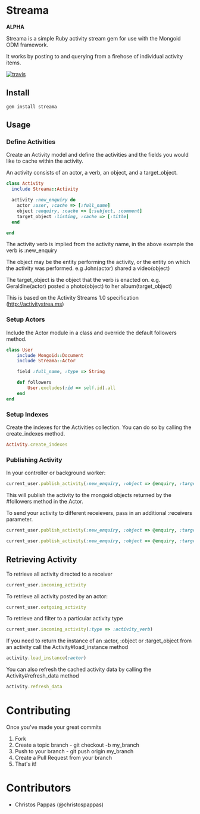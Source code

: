 # Streama

**ALPHA**

Streama is a simple Ruby activity stream gem for use with the Mongoid ODM framework.

It works by posting to and querying from a firehose of individual activity items.

[![travis](https://secure.travis-ci.org/christospappas/streama.png)](http://travis-ci.org/christospappas/streama)

## Install

    gem install streama

## Usage

### Define Activities

Create an Activity model and define the activities and the fields you would like to cache within the activity.

An activity consists of an actor, a verb, an object, and a target_object. 

``` ruby
class Activity
  include Streama::Activity

  activity :new_enquiry do
    actor :user, :cache => [:full_name]
    object :enquiry, :cache => [:subject, :comment]
    target_object :listing, :cache => [:title]
  end

end
```

The activity verb is implied from the activity name, in the above example the verb is :new_enquiry

The object may be the entity performing the activity, or the entity on which the activity was performed.
e.g John(actor) shared a video(object)

The target_object is the object that the verb is enacted on.
e.g. Geraldine(actor) posted a photo(object) to her album(target_object)

This is based on the Activity Streams 1.0 specification (http://activitystrea.ms)

### Setup Actors

Include the Actor module in a class and override the default followers method.

``` ruby
class User
	include Mongoid::Document
	include Streama::Actor

	field :full_name, :type => String

	def followers
		User.excludes(:id => self.id).all
	end
end
```

### Setup Indexes

Create the indexes for the Activities collection. You can do so by calling the create_indexes method.

``` ruby
Activity.create_indexes
```

### Publishing Activity

In your controller or background worker:

``` ruby
current_user.publish_activity(:new_enquiry, :object => @enquiry, :target_object => @listing)
```
  
This will publish the activity to the mongoid objects returned by the #followers method in the Actor.

To send your activity to different receievers, pass in an additional :receivers parameter.

``` ruby
current_user.publish_activity(:new_enquiry, :object => @enquiry, :target_object => @listing, :receivers => :friends) # calls friends method
```

``` ruby
current_user.publish_activity(:new_enquiry, :object => @enquiry, :target_object => @listing, :receivers => current_user.find(:all, :conditions => {:group_id => mygroup}))
```

## Retrieving Activity

To retrieve all activity directed to a receiver

``` ruby
current_user.incoming_activity
```

To retrieve all activity posted by an actor:  

``` ruby
current_user.outgoing_activity
```

To retrieve and filter to a particular activity type

``` ruby
current_user.incoming_activity(:type => :activity_verb)
```
If you need to return the instance of an :actor, :object or :target_object from an activity call the Activity#load_instance method

``` ruby
activity.load_instance(:actor)
```
  
You can also refresh the cached activity data by calling the Activity#refresh_data method

``` ruby  
activity.refresh_data
```

# Contributing

Once you've made your great commits

1. Fork
1. Create a topic branch - git checkout -b my_branch
1. Push to your branch - git push origin my_branch
1. Create a Pull Request from your branch
1. That's it!

# Contributors

* Christos Pappas		(@christospappas)